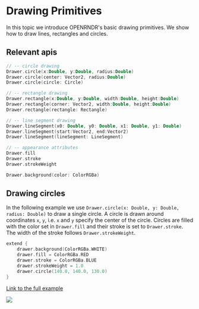 
# Drawing Primitives
In this topic we introduce OPENRNDR's basic drawing primitives. We show how to draw lines, rectangles and circles.

## Relevant apis
```kotlin
// -- circle drawing
Drawer.circle(x:Double, y:Double, radius:Double)
Drawer.circle(center: Vector2, radius:Double)
Drawer.circle(circle: Circle)

// -- rectangle drawing
Drawer.rectangle(x:Double, y:Double, width:Double, height:Double)
Drawer.rectangle(corner: Vector2, width:Double, height:Double)
Drawer.rectangle(rectangle: Rectangle)

// -- line segment drawing
Drawer.lineSegment(x0: Double, y0: Double, x1: Double, y1: Double)
Drawer.lineSegment(start:Vector2, end:Vector2)
Drawer.lineSegment(lineSegment: LineSegment)

// -- appearance attributes
Drawer.fill
Drawer.stroke
Drawer.strokeWeight

Drawer.background(color: ColorRGBa)
```

## Drawing circles
In the following example we use `Drawer.circle(x: Double, y: Double, radius: Double)` to draw a single circle.
A circle is drawn around coordinates `x`, `y`, i.e. `x` and `y` specify the center of the circle.
Circles are filled with the color set in `Drawer.fill` and their stroke is set to `Drawer.stroke`. The width of the stroke follows `Drawer.strokeWeight`.

```kotlin
extend {
    drawer.background(ColorRGBa.WHITE)
    drawer.fill = ColorRGBa.RED
    drawer.stroke = ColorRGBa.BLUE
    drawer.strokeWeight = 1.0
    drawer.circle(140.0, 140.0, 130.0)
}
```

[Link to the full example](https://github.com/openrndr/openrndr-examples/blob/master/examples/drawing/Primitives000.kt)

<img src="media/drawing-circles-001.png"/>
